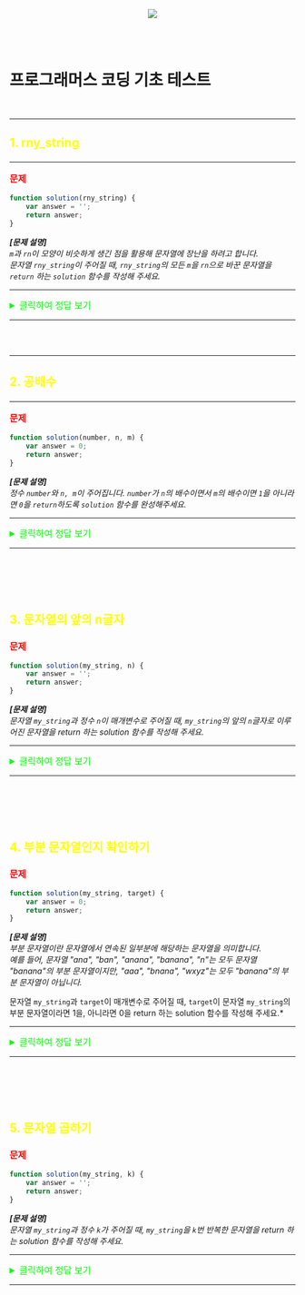 <p align="center">
  <img src="https://file.newswire.co.kr/data/datafile2/thumb_640/2022/07/1994211446_20220703180818_7260737807.jpg">
</p>
<br /><br />

# 프로그래머스 코딩 기초 테스트

<br />

---
## <p style="color:yellow;">1. rny_string</p>
---
**<p style="color:red; font-size:16px;">문제</p>**

```javascript
function solution(rny_string) {
    var answer = '';
    return answer;
}
```

__*[문제 설명]*__<br />
*`m`과 `rn`이 모양이 비슷하게 생긴 점을 활용해 문자열에 장난을 하려고 합니다. <br />문자열 `rny_string`이 주어질 때, `rny_string`의 모든 `m`을 `rn`으로 바꾼 문자열을 `return` 하는 `solution` 함수를 작성해 주세요.*<br />

---

<details>
<summary style="color:lime; font-size:16px;">클릭하여 정답 보기</summary>
<div markdown="1"><br />

```javascript
//solution은 rny_string 라는 변수를 가진 함수로 정의
function solution(rny_string) {
    
    //replaceAll 메서드를 사용해 변수 rny_string의 모든 'm' 이라는 문자열을 'rn'으로 변환하고 answer에 저장
    let answer = rny_string.replaceAll( 'm' , 'rn' )
    
//answer를 반환
return answer;
}
```
**<span style="font-size:20px; color:tomato">🧐 공부한 것 정리</span>**

>`replaceAll()` 메서드는 pattern의 모든 일치 항목이 replacement로 대체된 새 문자열을 반환합니다.<br /> pattern은 문자열 또는 RegExp일 수 있으며 replacement는 각 일치 항목에 대해 호출되는 문자열 또는 함수일 수 있습니다. <br />원래 문자열은 변경되지 않습니다.

>문법
`string.replaceAll(pattern, replacement)`

>처음에 `replace` 사용했지만 'mm'처럼 연속되는 문자열에 대한 반환을 한번밖에 못해서 결국 검색을 통해 `replaceAll`이라는 메서드가 있다는 것을 알게 되었다.


</div>
</details>


---

<br /><br />

---
## <p style="color:yellow;">2. 공배수</p>
---

**<p style="color:red; font-size:16px;">문제</p>**

```javascript
function solution(number, n, m) {
    var answer = 0;
    return answer;
}
```

__*[문제 설명]*__<br />
*정수 `number`와 `n, m`이 주어집니다. `number`가 `n`의 배수이면서 `m`의 배수이면 `1`을 아니라면 `0`을 `return`하도록 `solution` 함수를 완성해주세요.*

---

<details>
<summary style="color:lime; font-size:16px;">클릭하여 정답 보기</summary>
<div markdown="1">

```javascript
//함수 solution은 정수 'number, n, m' 변수를 받는다
function solution(number, n, m) {
    
    //조건문으로 number를 n 과 m으로 나누었을 때 두 조건이 모두 나머지가 0이라면
    if (number % n === 0 && number % m === 0) {
        // answer = 0로 반환
        return answer = 1;
    } else {
        //나머지가 1이 아니라면 1을 반환
        return answer = 0;
    }
}
```
**<span style="font-size:20px; color:tomato">🧐 공부한 것 정리</span>**

>`||`과 `&&` 연산자를 정확하게 몰라 ||로 풀었는데 찾아보니 잘못된 풀이였다

>`||연산자`는 둘중 하나가 참이라면 true를 반환하고<br />
`&&연산자`는 모든 조건이 참이여야 true를 반환한다

>또 문제를 반대로 나머지가 1이라면 0 그렇지 않다면 1을 출력하도록 반대로 작성했었다


</div>
</details>


---
<br /><br />
---

## <p style="color:yellow;">3. 문자열의 앞의 n글자</p>

**<p style="color:red; font-size:16px;">문제</p>**

```javascript
function solution(my_string, n) {
    var answer = '';
    return answer;
}
```

__*[문제 설명]*__<br />
*문자열 `my_string`과 정수 `n`이 매개변수로 주어질 때, `my_string`의 앞의 `n`글자로 이루어진 문자열을 return 하는 solution 함수를 작성해 주세요.*

---

<details>
<summary style="color:lime; font-size:16px;">클릭하여 정답 보기</summary>
<div markdown="1"><br />

```javascript
//함수 solution은 문자열 my_string, 정수 n을 매개변수로 받는다
function solution(my_string, n) {
    //substring 메서드를 사용해 종료 인덱스를 n으로 할당
    let answer = my_string.substring(0,n);
    return answer;
}
```
**<span style="font-size:20px; color:tomato">🧐 공부한 것 정리</span>**
>`substring()` 메서드는 시작 인덱스로 부터 종료 인덱스 전까지의 문자열을 반환하는 메서드

>`substring` 메서드
  >>문법: `string.substring(startIndex, length)`

>그 외 `substr`, `slice` 도 함께 알아보았다
>>`substr` 메서드는 `substring` 메서드와 비슷하지만 `startIndex` 가 음수라면 `역순으로 카운트`를 하고 반면 `substring` 는 `음수는 0으로 취급`한다<br /><br />
`slice` 메서드는 문자열의 뒤에서 부터 카운트 한다




</div>
</details>


------
<br /><br />
---
## <p style="color:yellow;">4. 부분 문자열인지 확인하기</p>

**<p style="color:red; font-size:16px;">문제</p>**

```javascript
function solution(my_string, target) {
    var answer = 0;
    return answer;
}
```

__*[문제 설명]*__<br />
*부분 문자열이란 문자열에서 연속된 일부분에 해당하는 문자열을 의미합니다. <br />예를 들어, 문자열 "ana", "ban", "anana", "banana", "n"는 모두 문자열 "banana"의 부분 문자열이지만, "aaa", "bnana", "wxyz"는 모두 "banana"의 부분 문자열이 아닙니다.*

문자열 `my_string`과 `target`이 매개변수로 주어질 때, `target`이 문자열 `my_string`의 부분 문자열이라면 1을, 아니라면 0을 return 하는 solution 함수를 작성해 주세요.*

---

<details>
<summary style="color:lime; font-size:16px;">클릭하여 정답 보기</summary>
<div markdown="1"><br />

```javascript
//solution 은 my_string, target을 매개변수로 받는다
function solution(my_string, target) {
    //조건문을 사용해서 my_string 이 target 을 포함하면
    if (my_string.includes(target)) {
        //answer 는 1을 반환
        return answer = 1;
    //target 을 포함하지 않는다면,
    } else {
        //answer 0을 반환
        return answer = 0;
    }
}
```
**<span style="font-size:20px; color:tomato">🧐 공부한 것 정리</span>**
>`.includes()`는  메서드는 `하나의 문자열이 다른 문자열에 포함되어 있는지를 판별`하고, 결과를 true 또는 false 로 반환합니다. 검색 시 대소문자를 구분합니다.


</div>
</details>


---
<br /><br />
---

## <p style="color:yellow;">5. 문자열 곱하기</p>

**<p style="color:red; font-size:16px;">문제</p>**

```javascript
function solution(my_string, k) {
    var answer = '';
    return answer;
}
```

__*[문제 설명]*__<br />
*문자열 `my_string`과 정수 `k`가 주어질 때, `my_string`을 `k`번 반복한 문자열을 return 하는 solution 함수를 작성해 주세요.*

---

<details>
<summary style="color:lime; font-size:16px;">클릭하여 정답 보기</summary>
<div markdown="1"><br />

```javascript
//solution 함수는 my_srting, k 매개변수를 받는다
function solution(my_string, k) {
    //my_string 문자열에 k를 곱한 값을 answer에 저장
    let answer = my_string.repeat(k);
    //answer 를 반환
    return answer;
}
```
**<span style="font-size:20px; color:tomato">🧐 공부한 것 정리</span>**
>`repeat()` 메서드는 문자열을 `주어진 횟수만큼 반복`해 붙인 새로운 문자열을 반환합니다.

</div>
</details>


---